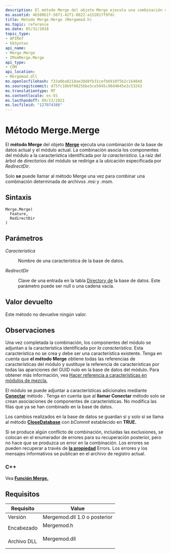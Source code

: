 ```yaml
---
description: El método Merge del objeto Merge ejecuta una combinación de la base de datos actual y el módulo actual.
ms.assetid: 4b580b1f-5071-42f1-8022-a152817f9fdc
title: Método Merge.Merge (Mergemod.h)
ms.topic: reference
ms.date: 05/31/2018
topic_type:
- APIRef
- kbSyntax
api_name:
- Merge.Merge
- IMsmMerge.Merge
api_type:
- COM
api_location:
- Mergemod.dll
ms.openlocfilehash: f33a0ba8218ae38d8fb31cefb6910f5b2c16484d
ms.sourcegitcommit: d75fc10b9f0825bbe5ce5045c90d4045e3c53243
ms.translationtype: MT
ms.contentlocale: es-ES
ms.lasthandoff: 09/13/2021
ms.locfileid: "127074386"
---
```

# <a name="mergemerge-method"></a>Método Merge.Merge

El **método Merge** del objeto [**Merge**](merge-object.md) ejecuta una combinación de la base de datos actual y el módulo actual. La combinación asocia los componentes del módulo a la característica identificada por *la característica*. La raíz del árbol de directorios del módulo se redirige a la ubicación especificada por *RedirectDir*.

Solo **se** puede llamar al método Merge una vez para combinar una combinación determinada de archivos .msi y .msm.

## <a name="syntax"></a>Sintaxis


```JScript
Merge.Merge(
  Feature,
  RedirectDir
)
```



## <a name="parameters"></a>Parámetros

<dl> <dt>

*Característica* 
</dt> <dd>

Nombre de una característica de la base de datos.

</dd> <dt>

*RedirectDir* 
</dt> <dd>

Clave de una entrada en la tabla [Directory de](directory-table.md) la base de datos. Este parámetro puede ser null o una cadena vacía.

</dd> </dl>

## <a name="return-value"></a>Valor devuelto

Este método no devuelve ningún valor.

## <a name="remarks"></a>Observaciones

Una vez completada la combinación, los componentes del módulo se adjuntan a la característica identificada por *la característica*. Esta característica no se crea y debe ser una característica existente. Tenga en cuenta que **el método Merge** obtiene todas las referencias de características del módulo y sustituye la referencia de características por todas las apariciones del GUID nulo en la base de datos del módulo. Para obtener más información, vea [Hacer referencia a características en módulos de mezcla.](referencing-features-in-merge-modules.md)

El módulo se puede adjuntar a características adicionales mediante [**Conectar**](merge-connect.md) método . Tenga en cuenta que al **llamar Conectar** método solo se crean asociaciones de componentes de características. No modifica las filas que ya se han combinado en la base de datos.

Los cambios realizados en la base de datos se guardan si y solo si se llama al método [**CloseDatabase**](/windows/win32/api/mergemod/nf-mergemod-imsmmerge-closedatabase) con *bCommit* establecido en **TRUE.**

Si se produce algún conflicto de combinación, incluidas las exclusiones, se colocan en el enumerador de errores para su recuperación posterior, pero no hace que se produzca un error en la combinación. Los errores se pueden recuperar a través de [**la propiedad**](error-object.md) Errors. Los errores y los mensajes informativos se publican en el archivo de registro actual.

### <a name="c"></a>C++

Vea [**Función Merge.**](/windows/win32/api/mergemod/nf-mergemod-imsmmerge-merge)

## <a name="requirements"></a>Requisitos



| Requisito | Value |
|--------------------|-----------------------------------------------------------------------------------------|
| Versión<br/> | Mergemod.dll 1.0 o posterior<br/>                                                    |
| Encabezado<br/>  | <dl> <dt>Mergemod.h</dt> </dl>   |
| Archivo DLL<br/>     | <dl> <dt>Mergemod.dll</dt> </dl> |



 

 
